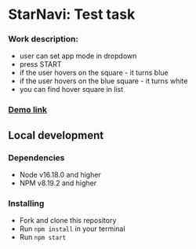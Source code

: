 # StarNavi: Test task

### Work description:
* user can set app mode in dropdown
* press START
* if the user hovers on the square - it turns blue
* if the user hovers on the blue square - it turns white
* you can find hover square in list

### [Demo link](https://star-navi-test-task-ostafiichuk.netlify.app/)

## Local development

### Dependencies
* Node v16.18.0 and higher
* NPM v8.19.2 and higher


### Installing
* Fork and clone this repository
* Run `npm install` in your terminal
* Run `npm start`